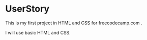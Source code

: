 # UserStory

This is my first project in HTML and CSS for freecodecamp.com .

I will use basic HTML and CSS.
